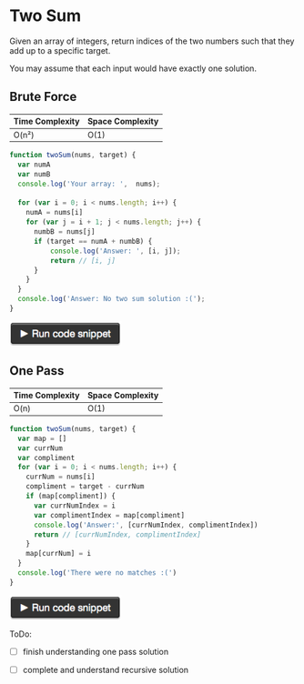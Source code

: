 Two Sum
=======
Given an array of integers, return indices of the two numbers such that they add up to a specific target.

You may assume that each input would have exactly one solution.



Brute Force
-----------

| Time Complexity | Space Complexity |
| --------------- | ---------------- |
| O(n²)           | O(1)             |

```js
function twoSum(nums, target) {
  var numA
  var numB
  console.log('Your array: ',  nums);

  for (var i = 0; i < nums.length; i++) {
    numA = nums[i]
    for (var j = i + 1; j < nums.length; j++) {
      numbB = nums[j]
      if (target == numA + numbB) {
          console.log('Answer: ', [i, j]);
          return // [i, j]
      }
    }
  }
  console.log('Answer: No two sum solution :(');
}
```

<a href="https://repl.it/COEo" target="_blank"><img src="../../assets/run_code.png"/></a>


<!--[![a](../../assets/run_code.png)](https://repl.it/COEo)-->


One Pass
--------

| Time Complexity | Space Complexity |
| --------------- | ---------------- |
| O(n)            | O(1)             |

```js
function twoSum(nums, target) {
  var map = []
  var currNum
  var compliment
  for (var i = 0; i < nums.length; i++) {
    currNum = nums[i]
    compliment = target - currNum
    if (map[compliment]) {
      var currNumIndex = i
      var complimentIndex = map[compliment]
      console.log('Answer:', [currNumIndex, complimentIndex])
      return // [currNumIndex, complimentIndex]
    }
    map[currNum] = i
  }
  console.log('There were no matches :(')
}
```

[![a](../../assets/run_code.png)](https://repl.it/COFU)


ToDo:
 - [ ] finish understanding one pass solution
 - [ ] complete and understand recursive solution
 
